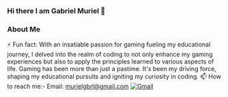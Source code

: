 ### Hi there I am Gabriel Muriel 👋

<!--
**YummyG1/YummyG1** is a ✨ _special_ ✨ repository because its `README.md` (this file) appears on your GitHub profile.

Here are some ideas to get you started:

- 🔭 I’m currently working on ...
- 🌱 I’m currently learning ...
- 👯 I’m looking to collaborate on ...
- 🤔 I’m looking for help with ...
- 💬 Ask me about ...
- 📫 How to reach me: ...
- 😄 Pronouns: ...
- ⚡ Fun fact: ...
-->

### About Me
⚡ Fun fact: With an insatiable passion for gaming fueling my educational journey, I delved into the realm of coding to not only enhance my gaming experiences but also to apply the principles learned to various aspects of life. Gaming has been more than just a pastime. It's been my driving force, shaping my educational pursuits and igniting my curiosity in coding.
📫 How to reach me:- Email: [murielgbrl@gmail.com](mailto:murielgbrl@gmail.com)
[![Gmail](https://img.shields.io/badge/Gmail-Red?style=for-the-badge&logo=gmail&logoColor=white)](mailto:murielgbrl@gmail.com)
